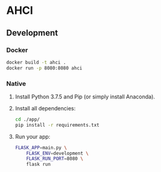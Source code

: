 # AHCI

## Development

### Docker

```bash
docker build -t ahci .
docker run -p 8080:8080 ahci
```

### Native

1. Install Python 3.7.5 and Pip (or simply install Anaconda).

2. Install all dependencies:

   ```bash
   cd ./app/
   pip install -r requirements.txt
   ```

3. Run your app:

   ```bash
   FLASK_APP=main.py \
       FLASK_ENV=development \
       FLASK_RUN_PORT=8080 \
       flask run
   ```